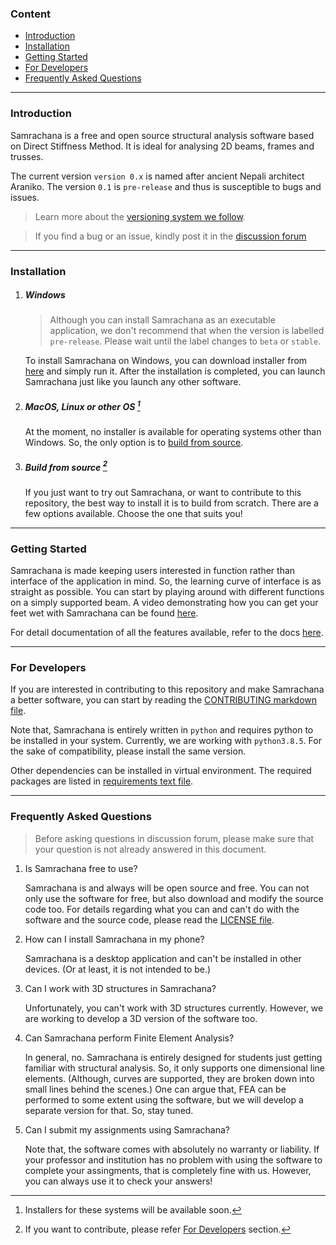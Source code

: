 ### Content <!-- omit in toc -->

- [Introduction](#introduction)
- [Installation](#installation)
- [Getting Started](#getting-started)
- [For Developers](#for-developers)
- [Frequently Asked Questions](#frequently-asked-questions)

---

### Introduction

Samrachana is a free and open source structural analysis software based on Direct Stiffness Method. It is ideal for analysing 2D beams, frames and trusses.

The current version `version 0.x` is named after ancient Nepali architect Araniko. The version `0.1` is `pre-release` and thus is susceptible to bugs and issues.

> Learn more about the [versioning system we follow](https://link-to-docs-versioning).

> If you find a bug or an issue, kindly post it in the [discussion forum](https://github.com/samrachana/Samrachana-Araniko/discussions)

---

### Installation

1. ##### Windows

   > Although you can install Samrachana as an executable application, we don't recommend that when the version is labelled `pre-release`. Please wait until the label changes to `beta` or `stable`.

   To install Samrachana on Windows, you can download installer from [here](https://link-to-installer) and simply run it. After the installation is completed, you can launch Samrachana just like you launch any other software.

2. ##### MacOS, Linux or other OS [^1]

   [^1]: Installers for these systems will be available soon.

   At the moment, no installer is available for operating systems other than Windows. So, the only option is to [build from source](#build-from-source).

3. ##### Build from source [^2]

   [^2]: If you want to contribute, please refer [For Developers](#for-developers) section.

   If you just want to try out Samrachana, or want to contribute to this repository, the best way to install it is to build from scratch. There are a few options available. Choose the one that suits you!

---

### Getting Started

Samrachana is made keeping users interested in function rather than interface of the application in mind. So, the learning curve of interface is as straight as possible. You can start by playing around with different functions on a simply supported beam. A video demonstrating how you can get your feet wet with Samrachana can be found [here](https://link-to-video).

For detail documentation of all the features available, refer to the docs [here](https://link-to-docs).

---

### For Developers

If you are interested in contributing to this repository and make Samrachana a better software, you can start by reading the [CONTRIBUTING markdown file](./CONTRIBUTING.md).

Note that, Samrachana is entirely written in `python` and requires python to be installed in your system. Currently, we are working with `python3.8.5`. For the sake of compatibility, please install the same version.

Other dependencies can be installed in virtual environment. The required packages are listed in [requirements text file](src/requirements.txt).

---

### Frequently Asked Questions

> Before asking questions in discussion forum, please make sure that your question is not already answered in this document.

1. Is Samrachana free to use?

   Samrachana is and always will be open source and free. You can not only use the software for free, but also download and modify the source code too. For details regarding what you can and can't do with the software and the source code, please read the [LICENSE file](LICENSE).

2. How can I install Samrachana in my phone?

   Samrachana is a desktop application and can't be installed in other devices. (Or at least, it is not intended to be.)

3. Can I work with 3D structures in Samrachana?

   Unfortunately, you can't work with 3D structures currently. However, we are working to develop a 3D version of the software too.

4. Can Samrachana perform Finite Element Analysis?

   In general, no. Samrachana is entirely designed for students just getting familiar with structural analysis. So, it only supports one dimensional line elements. (Although, curves are supported, they are broken down into small lines behind the scenes.) One can argue that, FEA can be performed to some extent using the software, but we will develop a separate version for that. So, stay tuned.

5. Can I submit my assignments using Samrachana?

   Note that, the software comes with absolutely no warranty or liability. If your professor and institution has no problem with using the software to complete your assingments, that is completely fine with us. However, you can always use it to check your answers!
